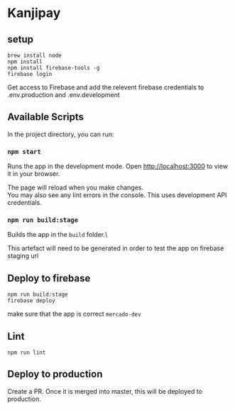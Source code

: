 # Kanjipay

## setup

    brew install node
    npm install
    npm install firebase-tools -g
    firebase login

Get access to Firebase and add the relevent firebase credentials to .env.production and .env.development

## Available Scripts

In the project directory, you can run:

### `npm start`

Runs the app in the development mode. 
Open [http://localhost:3000](http://localhost:3000) to view it in your browser.

The page will reload when you make changes.\
You may also see any lint errors in the console.
This uses development API credentials. 

### `npm run build:stage`

Builds the app in the `build` folder.\

This artefact will need to be generated in order to test the app on firebase staging url

## Deploy to firebase

    npm run build:stage
    firebase deploy

make sure that the app is correct `mercado-dev`

## Lint

    npm run lint

## Deploy to production

Create a PR. Once it is merged into master, this will be deployed to production.